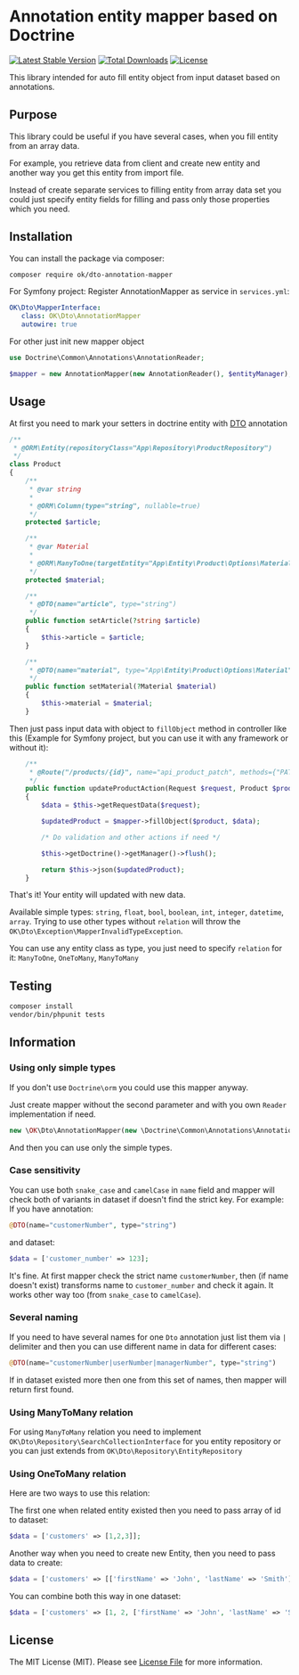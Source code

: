 # Annotation entity mapper based on Doctrine 

[![Latest Stable Version](https://poser.pugx.org/ok/dto-annotation-mapper/version)](https://packagist.org/packages/ok/dto-annotation-mapper)
[![Total Downloads](https://poser.pugx.org/ok/dto-annotation-mapper/downloads)](https://packagist.org/packages/ok/dto-annotation-mappert)
[![License](https://poser.pugx.org/ok/dto-annotation-mapper/license)](https://packagist.org/packages/ok/dto-annotation-mapper)

This library intended for auto fill entity object from input dataset based on annotations.

## Purpose
This library could be useful if you have several cases, when you fill entity from an array data.

For example, you retrieve data from client and create new entity and another way you get this entity from import file.

Instead of create separate services to filling entity from array data set you could just specify entity fields for filling and pass only those properties which you need.

## Installation

You can install the package via composer:

```bash
composer require ok/dto-annotation-mapper
```

For Symfony project:
Register AnnotationMapper as service in `services.yml`:
```yaml
OK\Dto\MapperInterface:
   class: OK\Dto\AnnotationMapper
   autowire: true
```

For other just init new mapper object
```php
use Doctrine\Common\Annotations\AnnotationReader;

$mapper = new AnnotationMapper(new AnnotationReader(), $entityManager);
```

## Usage

At first you need to mark your setters in doctrine entity with [DTO](https://github.com/GitHubHubus/dto-annotation-mapper/blob/master/src/OK/Dto/Annotation/DTO.php) annotation
```php
/**
 * @ORM\Entity(repositoryClass="App\Repository\ProductRepository")
 */
class Product
{
    /**
     * @var string
     *
     * @ORM\Column(type="string", nullable=true)
     */
    protected $article;

    /**
     * @var Material
     *
     * @ORM\ManyToOne(targetEntity="App\Entity\Product\Options\Material")
     */
    protected $material;

    /**
     * @DTO(name="article", type="string")
     */
    public function setArticle(?string $article)
    {
        $this->article = $article;
    }

    /**
     * @DTO(name="material", type="App\Entity\Product\Options\Material", relation="ManyToOne")
     */
    public function setMaterial(?Material $material)
    {
        $this->material = $material;
    }
```

Then just pass input data with object to `fillObject` method in controller like this (Example for Symfony project, but you can use it with any framework or without it):

```php
    /**
     * @Route("/products/{id}", name="api_product_patch", methods={"PATCH"})
     */
    public function updateProductAction(Request $request, Product $product, MapperInterface $mapper): JsonResponse
    {
        $data = $this->getRequestData($request);

        $updatedProduct = $mapper->fillObject($product, $data);

        /* Do validation and other actions if need */

        $this->getDoctrine()->getManager()->flush();

        return $this->json($updatedProduct);
    }
```
That's it! Your entity will updated with new data.

Available simple types: `string`, `float`, `bool`, `boolean`, `int`, `integer`, `datetime`, `array`. Trying to use other types without `relation` will throw the `OK\Dto\Exception\MapperInvalidTypeException`.

You can use any entity class as type, you just need to specify `relation` for it: `ManyToOne`, `OneToMany`, `ManyToMany`

## Testing

``` bash
composer install
vendor/bin/phpunit tests
```

## Information

### Using only simple types
If you don't use `Doctrine\orm` you could use this mapper anyway.

Just create mapper without the second parameter and with you own `Reader` implementation if need.
```php
new \OK\Dto\AnnotationMapper(new \Doctrine\Common\Annotations\AnnotationReader());
```
And then you can use only the simple types.

### Case sensitivity 
You can use both `snake_case` and `camelCase` in `name` field and mapper will check both of variants in dataset if doesn't find the strict key. For example:
If you have annotation:
```php
@DTO(name="customerNumber", type="string")
```
and dataset:
```php
$data = ['customer_number' => 123];
``` 

It's fine. At first mapper check the strict name `customerNumber`, then (if name doesn't exist) transforms name to `customer_number` and check it again.
It works other way too (from `snake_case` to `camelCase`).

### Several naming 
If you need to have several names for one `Dto` annotation just list them via `|` delimiter and then you can use different name in data for different cases:
```php
@DTO(name="customerNumber|userNumber|managerNumber", type="string")
```
If in dataset existed more then one from this set of names, then mapper will return first found.

### Using ManyToMany relation
For using `ManyToMany` relation you need to implement `OK\Dto\Repository\SearchCollectionInterface` for you entity repository or you can just extends from `OK\Dto\Repository\EntityRepository`

### Using OneToMany relation
Here are two ways to use this relation:

The first one when related entity existed then you need to pass array of id to dataset:
```php
$data = ['customers' => [1,2,3]];
```
Another way when you need to create new Entity, then you need to pass data to create:
```php
$data = ['customers' => [['firstName' => 'John', 'lastName' => 'Smith']]];
```

You can combine both this way in one dataset:
```php
$data = ['customers' => [1, 2, ['firstName' => 'John', 'lastName' => 'Smith']];
```

## License

The MIT License (MIT). Please see [License File](LICENSE.md) for more information.

